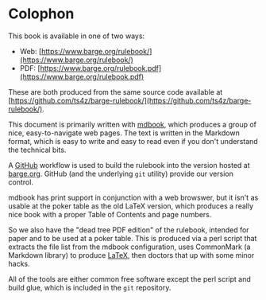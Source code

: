 Colophon
========

This book is available in one of two ways:

* Web: [https://www.barge.org/rulebook/](https://www.barge.org/rulebook/)
* PDF: [https://www.barge.org/rulebook.pdf](https://www.barge.org/rulebook.pdf)

These are both produced from the same source code available at
[https://github.com/ts4z/barge-rulebook/](https://github.com/ts4z/barge-rulebook/).

This document is primarily written with
[mdbook](https://rust-lang.github.io/mdBook/), which produces a group of nice,
easy-to-navigate web pages.  The text is written in the Markdown format, which
is easy to write and easy to read even if you don't understand the technical
bits.

A [GitHub](https://github.com/) workflow is used to build the rulebook into the
version hosted at [barge.org](https://www.barge.org/).  GitHub (and the
underlying `git` utility) provide our version control.

mdbook has print support in conjunction with a web browswer, but it isn't as
usable at the poker table as the old LaTeX version, which produces a really
nice book with a proper Table of Contents and page numbers.

So we also have the "dead tree PDF edition" of the rulebook, intended for paper
and to be used at a poker table. This is produced via a perl script that
extracts the file list from the mdbook configuration, uses CommonMark (a
Markdown library) to produce [LaTeX](https://www.latex-project.org/), then
doctors that up with some minor hacks.

All of the tools are either common free software except the perl script and
build glue, which is included in the `git` repository.
